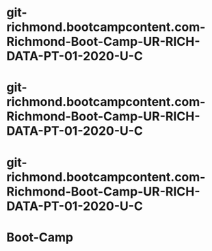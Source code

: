 # git-richmond.bootcampcontent.com-Richmond-Boot-Camp-UR-RICH-DATA-PT-01-2020-U-C
# git-richmond.bootcampcontent.com-Richmond-Boot-Camp-UR-RICH-DATA-PT-01-2020-U-C
# git-richmond.bootcampcontent.com-Richmond-Boot-Camp-UR-RICH-DATA-PT-01-2020-U-C
# Boot-Camp
